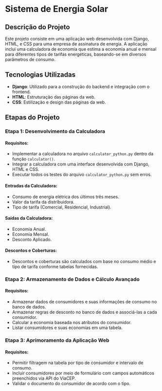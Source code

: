 # Sistema de Energia Solar

## Descrição do Projeto
Este projeto consiste em uma aplicação web desenvolvida com Django, HTML, e CSS para uma empresa de assinatura de energia. A aplicação inclui uma calculadora de economia que estima a economia anual e mensal para diferentes tipos de tarifas energéticas, baseando-se em diversos parâmetros de consumo.

## Tecnologias Utilizadas
- **Django**: Utilizado para a construção do backend e integração com o frontend.
- **HTML**: Estruturação das páginas da web.
- **CSS**: Estilização e design das páginas da web.

## Etapas do Projeto

### Etapa 1: Desenvolvimento da Calculadora
#### Requisitos:
- Implementar a calculadora no arquivo `calculator_python.py` dentro da função `calculator()`.
- Integrar a calculadora com uma interface desenvolvida com Django, HTML e CSS.
- Executar todos os testes do arquivo `calculator_python.py` sem erros.

#### Entradas da Calculadora:
- Consumo de energia elétrica dos últimos três meses.
- Valor da tarifa da distribuidora.
- Tipo de tarifa (Comercial, Residencial, Industrial).

#### Saídas da Calculadora:
- Economia Anual.
- Economia Mensal.
- Desconto Aplicado.

#### Descontos e Coberturas:
- Descontos e coberturas são calculados com base no consumo médio e tipo de tarifa conforme tabelas fornecidas.

### Etapa 2: Armazenamento de Dados e Cálculo Avançado
#### Requisitos:
- Armazenar dados de consumidores e suas informações de consumo no banco de dados.
- Armazenar regras de desconto no banco de dados e associá-las a cada consumidor.
- Calcular a economia baseada nos atributos do consumidor.
- Listar consumidores e suas economias em uma tabela.

### Etapa 3: Aprimoramento da Aplicação Web
#### Requisitos:
- Permitir filtragem na tabela por tipo de consumidor e intervalo de consumo.
- Incluir consumidores por meio de formulário com campos automáticos preenchidos via API do ViaCEP.
- Validar o documento do consumidor de acordo com o tipo.



